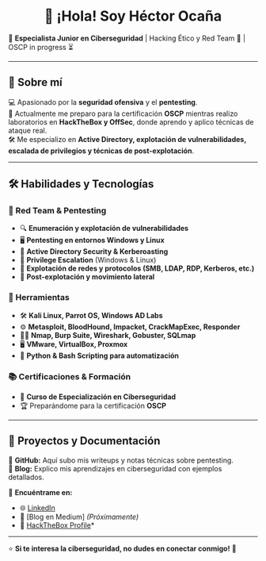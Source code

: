 <h1 align="center">👋 ¡Hola! Soy Héctor Ocaña</h1>

🔐 **Especialista Junior en Ciberseguridad** | Hacking Ético y Red Team 🔴 | OSCP in progress ⏳  

---

## 🚀 Sobre mí  
💻 Apasionado por la **seguridad ofensiva** y el **pentesting**.  
🎯 Actualmente me preparo para la certificación **OSCP** mientras realizo laboratorios en **HackTheBox y OffSec**, donde aprendo y aplico técnicas de ataque real.  
🛠️ Me especializo en **Active Directory, explotación de vulnerabilidades, escalada de privilegios y técnicas de post-explotación**.  

---

## 🛠️ Habilidades y Tecnologías  

### **🔴 Red Team & Pentesting**
- 🔍 **Enumeración y explotación de vulnerabilidades**  
- 🖥️ **Pentesting en entornos Windows y Linux**  
- 🔑 **Active Directory Security & Kerberoasting**  
- 📂 **Privilege Escalation** (Windows & Linux)  
- 📡 **Explotación de redes y protocolos (SMB, LDAP, RDP, Kerberos, etc.)**  
- 📌 **Post-explotación y movimiento lateral**  

### **🔧 Herramientas**
- 🛠️ **Kali Linux, Parrot OS, Windows AD Labs**  
- ⚙️ **Metasploit, BloodHound, Impacket, CrackMapExec, Responder**  
- 🏴‍☠️ **Nmap, Burp Suite, Wireshark, Gobuster, SQLmap**  
- 🖥️ **VMware, VirtualBox, Proxmox**  
- 📝 **Python & Bash Scripting para automatización**  

### **📚 Certificaciones & Formación**
- 📌 **Curso de Especialización en Ciberseguridad**  
- 🏆 Preparándome para la certificación **OSCP**  

---

## 📂 Proyectos y Documentación  
📌 **GitHub:** Aquí subo mis writeups y notas técnicas sobre pentesting.  
📌 **Blog:** Explico mis aprendizajes en ciberseguridad con ejemplos detallados.  

📍 **Encuéntrame en:**  
- 🌐 [LinkedIn](https://www.linkedin.com/in/hectoroca%C3%B1a/)  
- 📝 [Blog en Medium] *(Próximamente)*
- 🔗 [HackTheBox Profile](https://app.hackthebox.com/users/2117487)*  

---

⭐ **Si te interesa la ciberseguridad, no dudes en conectar conmigo!** 🚀  

